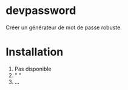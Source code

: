 devpassword
===========

Créer un générateur de mot de passe robuste.

Installation
===========

1. Pas disponible
2.  "      "
3. ...
